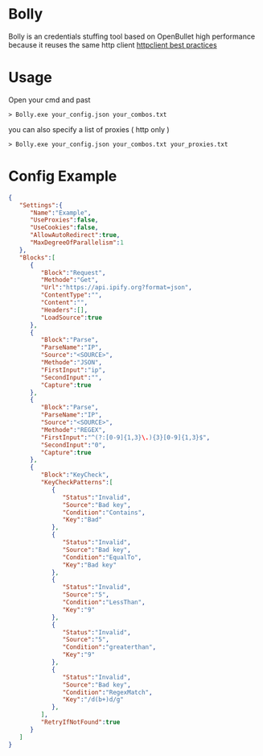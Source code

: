 # Bolly

Bolly is an credentials stuffing tool based on OpenBullet high performance because it reuses the same http client [httpclient best practices](https://www.thecodebuzz.com/using-httpclient-best-practices-and-anti-patterns/)

# Usage

Open your cmd and past
```
> Bolly.exe your_config.json your_combos.txt
```
you can also specify a list of proxies ( http only )
```
> Bolly.exe your_config.json your_combos.txt your_proxies.txt
```

# Config Example

```json
{
   "Settings":{
      "Name":"Example",
      "UseProxies":false,
      "UseCookies":false,
      "AllowAutoRedirect":true,
      "MaxDegreeOfParallelism":1
   },
   "Blocks":[
      {
         "Block":"Request",
         "Methode":"Get",
         "Url":"https://api.ipify.org?format=json",
         "ContentType":"",
         "Content":"",
         "Headers":[],
         "LoadSource":true
      },
      {
         "Block":"Parse",
         "ParseName":"IP",
         "Source":"<SOURCE>",
         "Methode":"JSON",
         "FirstInput":"ip",
         "SecondInput":"",
         "Capture":true
      },
      {
         "Block":"Parse",
         "ParseName":"IP",
         "Source":"<SOURCE>",
         "Methode":"REGEX",
         "FirstInput":"^(?:[0-9]{1,3}\.){3}[0-9]{1,3}$",
         "SecondInput":"0",
         "Capture":true
      },
      {
         "Block":"KeyCheck",
         "KeyCheckPatterns":[
            {
               "Status":"Invalid",
               "Source":"Bad key",
               "Condition":"Contains",
               "Key":"Bad"
            },
            {
               "Status":"Invalid",
               "Source":"Bad key",
               "Condition":"EqualTo",
               "Key":"Bad key"
            },
            {
               "Status":"Invalid",
               "Source":"5",
               "Condition":"LessThan",
               "Key":"9"
            },
            {
               "Status":"Invalid",
               "Source":"5",
               "Condition":"greaterthan",
               "Key":"9"
            },
            {
               "Status":"Invalid",
               "Source":"Bad key",
               "Condition":"RegexMatch",
               "Key":"/d(b+)d/g"
            },
         ],
         "RetryIfNotFound":true
      }
   ]
}
```
